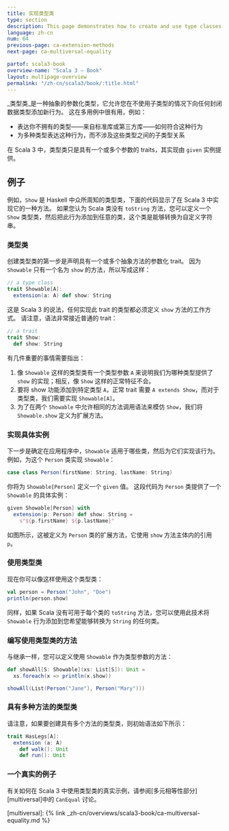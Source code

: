```yaml
---
title: 实现类型类
type: section
description: This page demonstrates how to create and use type classes in Scala 3.
language: zh-cn
num: 64
previous-page: ca-extension-methods
next-page: ca-multiversal-equality

partof: scala3-book
overview-name: "Scala 3 — Book"
layout: multipage-overview
permalink: "/zh-cn/scala3/book/:title.html"
---
```



_类型类_是一种抽象的参数化类型，它允许您在不使用子类型的情况下向任何封闭数据类型添加新行为。
这在多用例中很有用，例如：

- 表达你不拥有的类型——来自标准库或第三方库——如何符合这种行为
- 为多种类型表达这种行为，而不涉及这些类型之间的子类型关系

在 Scala 3 中，类型类只是具有一个或多个参数的 traits，其实现由 `given` 实例提供。

## 例子

例如，`Show` 是 Haskell 中众所周知的类型类，下面的代码显示了在 Scala 3 中实现它的一种方法。
如果您认为 Scala 类没有 `toString` 方法，您可以定义一个 `Show` 类型类，然后把此行为添加到任意的类，这个类是能够转换为自定义字符串。

### 类型类

创建类型类的第一步是声明具有一个或多个抽象方法的参数化 trait。
因为 `Showable` 只有一个名为 `show` 的方法，所以写成这样：

```scala
// a type class
trait Showable[A]:
  extension(a: A) def show: String
```

这是 Scala 3 的说法，任何实现此 trait 的类型都必须定义 `show` 方法的工作方式。
请注意，语法非常接近普通的 trait：

```scala
// a trait
trait Show:
  def show: String
```

有几件重要的事情需要指出：

1. 像 `Showable` 这样的类型类有一个类型参数 `A` 来说明我们为哪种类型提供了 `show` 的实现；相反，像 `Show` 这样的正常特征不会。
2. 要将 show 功能添加到特定类型 `A`，正常 trait 需要 `A extends Show`，而对于类型类，我们需要实现 `Showable[A]`。
3. 为了在两个 `Showable` 中允许相同的方法调用语法来模仿 `Show`，我们将 `Showable.show` 定义为扩展方法。

### 实现具体实例

下一步是确定在应用程序中，`Showable` 适用于哪些类，然后为它们实现该行为。
例如，为这个 `Person` 类实现 `Showable`：

```scala
case class Person(firstName: String, lastName: String)
```

你将为 `Showable[Person]` 定义一个 `given` 值。
这段代码为 `Person` 类提供了一个 `Showable` 的具体实例：

```scala
given Showable[Person] with
  extension(p: Person) def show: String =
    s"${p.firstName} ${p.lastName}"
```

如图所示，这被定义为 `Person` 类的扩展方法，它使用 `show` 方法主体内的引用 `p`。

### 使用类型类

现在你可以像这样使用这个类型类：

```scala
val person = Person("John", "Doe")
println(person.show)
```

同样，如果 Scala 没有可用于每个类的 `toString` 方法，您可以使用此技术将 `Showable` 行为添加到您希望能够转换为 `String` 的任何类。

### 编写使用类型类的方法

与继承一样，您可以定义使用 `Showable` 作为类型参数的方法：

```scala
def showAll[S: Showable](xs: List[S]): Unit =
  xs.foreach(x => println(x.show))

showAll(List(Person("Jane"), Person("Mary")))
```

### 具有多种方法的类型类

请注意，如果要创建具有多个方法的类型类，则初始语法如下所示：

```scala
trait HasLegs[A]:
  extension (a: A)
    def walk(): Unit
    def run(): Unit
```

### 一个真实的例子

有关如何在 Scala 3 中使用类型类的真实示例，请参阅[多元相等性部分][multiversal]中的 `CanEqual` 讨论。


[multiversal]: {% link _zh-cn/overviews/scala3-book/ca-multiversal-equality.md %}
